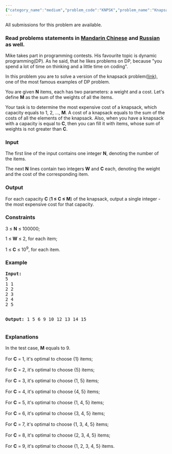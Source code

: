 ```yaml
---
{"category_name":"medium","problem_code":"KNPSK","problem_name":"Knapsack Problem","languages_supported":{"0":"ADA","1":"ASM","2":"BASH","3":"BF","4":"C","5":"C99 strict","6":"CAML","7":"CLOJ","8":"CLPS","9":"CPP 4.3.2","10":"CPP 4.9.2","11":"CPP14","12":"CS2","13":"D","14":"ERL","15":"FORT","16":"FS","17":"GO","18":"HASK","19":"ICK","20":"ICON","21":"JAVA","22":"JS","23":"LISP clisp","24":"LISP sbcl","25":"LUA","26":"NEM","27":"NICE","28":"NODEJS","29":"PAS fpc","30":"PAS gpc","31":"PERL","32":"PERL6","33":"PHP","34":"PIKE","35":"PRLG","36":"PYTH","37":"PYTH 3.4","38":"RUBY","39":"SCALA","40":"SCM guile","41":"SCM qobi","42":"ST","43":"TCL","44":"TEXT","45":"WSPC"},"max_timelimit":1,"source_sizelimit":50000,"problem_author":"kostya_by","problem_tester":"rustinpiece","date_added":"31-05-2014","tags":{"0":"cook47","1":"easy","2":"greedy","3":"kostya_by","4":"sorting"},"editorial_url":"http://discuss.codechef.com/problems/KNPSK","time":{"view_start_date":1403464500,"submit_start_date":1403464500,"visible_start_date":1403464500,"end_date":1735669800},"layout":"problem"}
---
```

<span class="solution-visible-txt">All submissions for this problem are available.</span><h3> Read problems statements in <a target="_blank" href="http://www.codechef.com/download/translated/COOK47/mandarin2/KNPSK.pdf">Mandarin Chinese</a> and <a target="_blank" href="http://www.codechef.com/download/translated/COOK47/russian/KNPSK.pdf">Russian</a> as well.</h3>
<p>Mike takes part in programming contests. His favourite topic is dynamic programming(DP). As he said, that he likes problems on DP, because "you spend a lot of time on thinking and a little time on coding".</p>
<p>In this problem you are to solve a version of the knapsack problem(<a href="http://en.wikipedia.org/wiki/Knapsack_problem">link</a>), one of the most famous examples of DP problem.</p>
<p>You are given <b>N</b> items, each has two parameters: a weight and a cost. Let's define <b>M</b> as the sum of the weights of all the items.</p>
<p>Your task is to determine the most expensive cost of a knapsack, which capacity equals to 1, 2, ..., <b>M</b>. A cost of a knapsack equals to the sum of the costs of all the elements of the knapsack. Also, when you have a knapsack with a capacity is equal to <b>C</b>, then you can fill it with items, whose sum of weights is not greater than <b>C</b>.</p>
<h3>Input</h3>
<p>The first line of the input contains one integer <b>N</b>, denoting the number of the items.</p>
<p>The next <b>N</b> lines contain two integers <b>W</b> and <b>C</b> each, denoting the weight and the cost of the corresponding item.</p>
<h3>Output</h3>
<p>For each capacity <b>C</b> (<b>1 ≤ C ≤ M</b>) of the knapsack, output a single integer - the most expensive cost for that capacity.</p>
<h3>Constraints</h3>
<p>3 ≤ <b>N</b> ≤ 100000;</p>
<p>1 ≤ <b>W</b> ≤ 2, for each item;</p>
<p>1 ≤ <b>C</b> ≤ 10<sup>9</sup>, for each item.</p>
<h3>Example</h3>
<pre><b>Input:</b>
5
1 1
2 2
2 3
2 4
2 5

<b>Output:</b>
1 5 6 9 10 12 13 14 15 
</pre><h3>Explanations</h3>
<p>In the test case, <b>M</b> equals to 9.<br /><br />
For <b>C</b> = 1, it's optimal to choose {1} items;<br /><br />
For <b>C</b> = 2, it's optimal to choose {5} items;<br /><br />
For <b>C</b> = 3, it's optimal to choose {1, 5} items;<br /><br />
For <b>C</b> = 4, it's optimal to choose {4, 5} items;<br /><br />
For <b>C</b> = 5, it's optimal to choose {1, 4, 5} items;<br /><br />
For <b>C</b> = 6, it's optimal to choose {3, 4, 5} items;<br /><br />
For <b>C</b> = 7, it's optimal to choose {1, 3, 4, 5} items;<br /><br />
For <b>C</b> = 8, it's optimal to choose {2, 3, 4, 5} items;<br /><br />
For <b>C</b> = 9, it's optimal to choose {1, 2, 3, 4, 5} items.</p>
